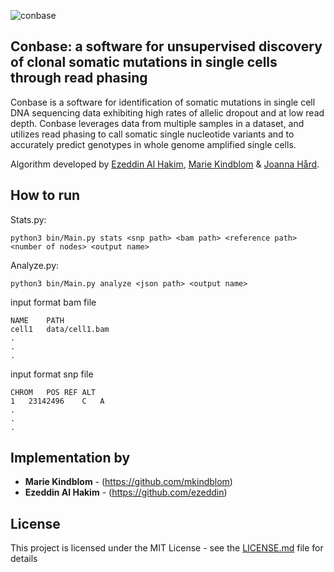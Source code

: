 ![conbase](https://raw.githubusercontent.com/conbase/conbase/master/conbase_logo.png)

## Conbase: a software for unsupervised discovery of clonal somatic mutations in single cells through read phasing
 
Conbase is a software for identification of somatic mutations in single cell DNA sequencing data exhibiting high rates of allelic dropout and at low read depth. Conbase leverages data from multiple samples in a dataset, and utilizes read phasing to call somatic single nucleotide variants and to accurately predict genotypes in whole genome amplified single cells.

Algorithm developed by [Ezeddin Al Hakim](https://github.com/ezeddin), [Marie Kindblom](https://github.com/mkindblom) & [Joanna Hård](https://github.com/joannahard).

## How to run

Stats.py:   

    python3 bin/Main.py stats <snp path> <bam path> <reference path> <number of nodes> <output name>


Analyze.py: 

    python3 bin/Main.py analyze <json path> <output name>
    

input format bam file

    NAME	PATH
    cell1	data/cell1.bam
    .
    .
    .

input format snp file

    CHROM	POS	REF	ALT
    1	23142496	C	A
    .
    .
    .

## Implementation by

* **Marie Kindblom** - (https://github.com/mkindblom)
* **Ezeddin Al Hakim** - (https://github.com/ezeddin)

## License

This project is licensed under the MIT License - see the [LICENSE.md](LICENSE.md) file for details
